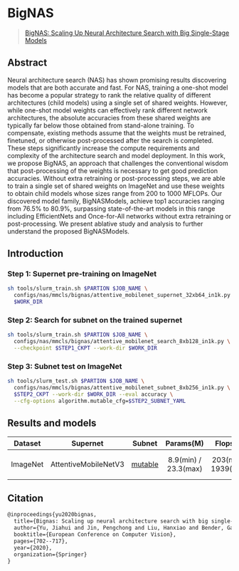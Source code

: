 # BigNAS

> [BigNAS: Scaling Up Neural Architecture Search with Big Single-Stage Models](https://arxiv.org/abs/2003.11142)

<!-- [ALGORITHM] -->

## Abstract

Neural architecture search (NAS) has shown promising results discovering models that are both accurate and fast. For NAS, training a one-shot model has become a popular strategy to rank the relative quality of different architectures (child models) using a single set of shared weights. However, while one-shot model weights can effectively rank different network architectures, the absolute accuracies from these shared weights are typically far below those obtained from stand-alone training. To compensate, existing methods assume that the weights must be retrained, finetuned, or otherwise post-processed after the search is completed. These steps significantly increase the compute requirements and complexity of the architecture search and model deployment. In this work, we propose BigNAS, an approach that challenges the conventional wisdom that post-processing of the weights is necessary to get good prediction accuracies. Without extra retraining or post-processing steps, we are able to train a single set of shared weights on ImageNet and use these weights to obtain child models whose sizes range from 200 to 1000 MFLOPs. Our discovered model family, BigNASModels, achieve top1 accuracies ranging from 76.5% to 80.9%, surpassing state-of-the-art models in this range including EfficientNets and Once-for-All networks without extra retraining or post-processing. We present ablative study and analysis to further understand the proposed BigNASModels.

## Introduction

### Step 1: Supernet pre-training on ImageNet
```bash
sh tools/slurm_train.sh $PARTION $JOB_NAME \
  configs/nas/mmcls/bignas/attentive_mobilenet_supernet_32xb64_in1k.py \
  $WORK_DIR
```
### Step 2: Search for subnet on the trained supernet
```bash
sh tools/slurm_train.sh $PARTION $JOB_NAME \
  configs/nas/mmcls/bignas/attentive_mobilenet_search_8xb128_in1k.py \
  --checkpoint $STEP1_CKPT --work-dir $WORK_DIR
```
### Step 3: Subnet test on ImageNet
```bash
sh tools/slurm_test.sh $PARTION $JOB_NAME \
  configs/nas/mmcls/bignas/attentive_mobilenet_subnet_8xb256_in1k.py \
  $STEP2_CKPT --work-dir $WORK_DIR --eval accuracy \
  --cfg-options algorithm.mutable_cfg=$STEP2_SUBNET_YAML
```

## Results and models

| Dataset |      Supernet      |                                                                                                              Subnet                                                                                                               |   Params(M)    |    Flops(G)    | Top-1  |                           Config                            |                                                                                                                                                                                                                                                                                                               Download                                                                                                                                                                                                                                                                                                               |     Remarks      |
| :-----: | :----------------: | :-------------------------------------------------------------------------------------------------------------------------------------------------------------------------------------------------------------------------------: | :------------: | :------------: | :--: | :---------------------------------------------------------: | :----------------------------------------------------------------------------------------------------------------------------------------------------------------------------------------------------------------------------------------------------------------------------------------------------------------------------------------------------------------------------------------------------------------------------------------------------------------------------------------------------------------------------------------------------------------------------------------------------------------------------------: | :--------------: |
|  ImageNet   | AttentiveMobileNetV3 | [mutable](https://download.openmmlab.com/mmrazor/v0.1/nas/detnas/detnas_subnet_frcnn_shufflenetv2_fpn_1x_coco/detnas_subnet_frcnn_shufflenetv2_fpn_1x_coco_bbox_backbone_flops-0.34M_mAP-37.5_20211222-67fea61f_mutable_cfg.yaml) | 8.9(min) / 23.3(max) | 203(min) / 1939(max) | 77.29(min) / 81.65(max)  | [config](./detnas_subnet_frcnn_shufflenetv2_fpn_1x_coco.py) | [pretrain](https://download.openmmlab.com/mmrazor/v0.1/nas/detnas/detnas_subnet_frcnn_shufflenetv2_fpn_1x_coco/detnas_subnet_shufflenetv2_8xb128_in1k_acc-74.08_20211223-92e9b66a.pth) \|[model](https://download.openmmlab.com/mmrazor/v0.1/nas/detnas/detnas_subnet_frcnn_shufflenetv2_fpn_1x_coco/detnas_subnet_frcnn_shufflenetv2_fpn_1x_coco_bbox_backbone_flops-0.34M_mAP-37.5_20211222-67fea61f.pth) \| [log](https://download.openmmlab.com/mmrazor/v0.1/nas/detnas/detnas_subnet_frcnn_shufflenetv2_fpn_1x_coco/detnas_subnet_frcnn_shufflenetv2_fpn_1x_coco_bbox_backbone_flops-0.34M_mAP-37.5_20211222-67fea61f.log.json) | MMRazor searched |

## Citation

```latex
@inproceedings{yu2020bignas,
  title={Bignas: Scaling up neural architecture search with big single-stage models},
  author={Yu, Jiahui and Jin, Pengchong and Liu, Hanxiao and Bender, Gabriel and Kindermans, Pieter-Jan and Tan, Mingxing and Huang, Thomas and Song, Xiaodan and Pang, Ruoming and Le, Quoc},
  booktitle={European Conference on Computer Vision},
  pages={702--717},
  year={2020},
  organization={Springer}
}
```
